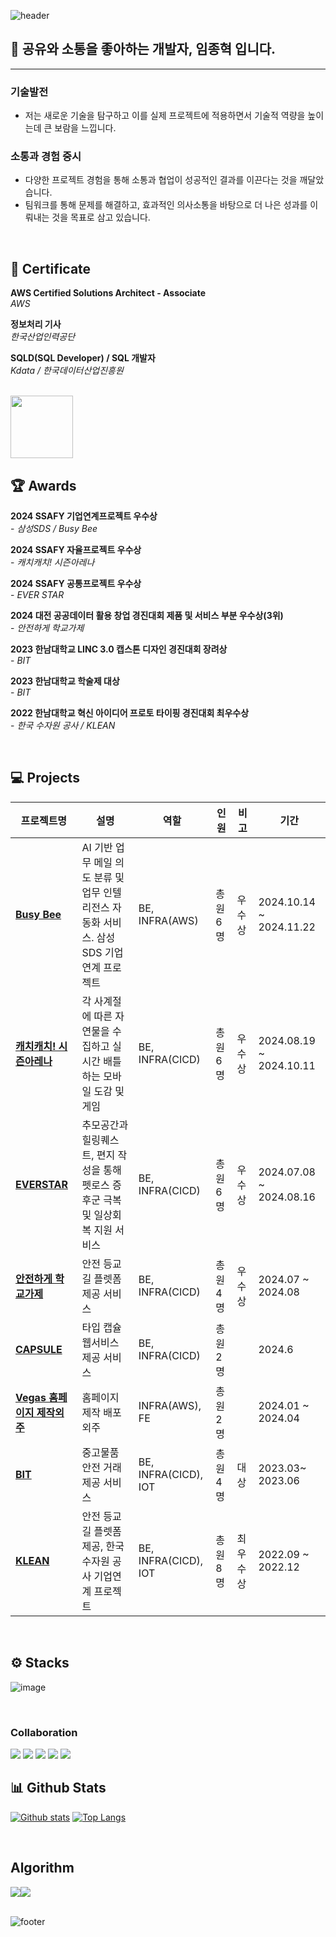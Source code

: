 
![header](https://capsule-render.vercel.app/api?type=waving&color=timeGradient&text=Welcome%20to%20JongHyeok's%20GitHub%20👋&animation=twinkling&fontSize=33&fontAlignY=35&&height=180)

## <div> 🌱 공유와 소통을 좋아하는 개발자, 임종혁 입니다.</div> 
---
### 기술발전
- 저는 새로운 기술을 탐구하고 이를 실제 프로젝트에 적용하면서 기술적 역량을 높이는데 큰 보람을 느낍니다.

### 소통과 경험 중시 

- 다양한 프로젝트 경험을 통해 소통과 협업이 성공적인 결과를 이끈다는 것을 깨달았습니다.
- 팀워크를 통해 문제를 해결하고, 효과적인 의사소통을 바탕으로 더 나은 성과를 이뤄내는 것을 목표로 삼고 있습니다. 

<br>

## 🏅 Certificate

**AWS Certified Solutions Architect - Associate**
  <br> _AWS_

**정보처리 기사**
  <br> _한국산업인력공단_

**SQLD(SQL Developer) / SQL 개발자**
  <br> _Kdata / 한국데이터산업진흥원_

<br>

<img src="https://github.com/user-attachments/assets/4b73ff10-e898-4e4d-a6eb-659a5395db19" width="100" />



## 🏆 Awards

**2024 SSAFY 기업연계프로젝트 우수상**
  <br> -  _삼성SDS / Busy Bee_

**2024 SSAFY 자율프로젝트 우수상**
  <br> - _캐치캐치! 시즌아레나_


**2024 SSAFY 공통프로젝트 우수상**
  <br> -  _EVER STAR_

**2024 대전 공공데이터 활용 창업 경진대회 제품 및 서비스 부분 우수상(3위)**
  <br> - _안전하게 학교가제_
  
**2023 한남대학교 LINC 3.0 캡스톤 디자인 경진대회 장려상**
  <br> - _BIT_
  
**2023 한남대학교 학술제 대상**
  <br> - _BIT_

**2022 한남대학교 혁신 아이디어 프로토 타이핑 경진대회 최우수상**
  <br> -  _한국 수자원 공사 / KLEAN_

  


  
<br>

## 💻 Projects
| 프로젝트명 | 설명 | 역할 | 인원 | 비고 | 기간 |
|------------|-------|------|------------------|--------------------------|--------------------------------------|
| **[Busy Bee](https://github.com/limjongheok/samsungSDS_BusyBee)** | AI 기반 업무 메일 의도 분류 및 업무 인텔리전스 자동화 서비스. 삼성 SDS 기업 연계 프로젝트 | BE, INFRA(AWS) | 총원 6 명  | 우수상  | 2024.10.14 ~ 2024.11.22|
| **[캐치캐치! 시즌아레나](https://github.com/limjongheok/Catch-SeasonArena)** | 각 사계절에 따른 자연물을 수집하고 실시간 배틀하는 모바일 도감 및 게임 | BE, INFRA(CICD) | 총원 6 명 | 우수상 | 2024.08.19 ~ 2024.10.11 |
| **[EVERSTAR](https://github.com/Everstar-OverTheRainbow/Everstar-OverTheRainbow)** | 추모공간과 힐링퀘스트, 편지 작성을 통해 펫로스 증후군 극복 및 일상회복 지원 서비스 | BE, INFRA(CICD) | 총원 6 명 | 우수상 | 2024.07.08 ~ 2024.08.16 |
| **[안전하게 학교가제](https://github.com/SchoolSafetyCrab/BACKEND-MAIN)** | 안전 등교길 플렛폼 제공 서비스 | BE, INFRA(CICD) | 총원 4 명 | 우수상 |  2024.07 ~ 2024.08|
| **[CAPSULE](https://github.com/TEAM-TIMECAPSULE/CAPSULE_BACKEND)** | 타입 캡슐 웹서비스 제공 서비스 | BE, INFRA(CICD) | 총원 2 명    |  | 2024.6 |
| **[Vegas 홈페이지 제작외주](https://vegasinc.co.kr/)** | 홈페이지 제작 배포 외주 | INFRA(AWS), FE | 총원 2 명    |  | 2024.01 ~ 2024.04 |  
| **[BIT](https://github.com/limjongheok/CAPSTON)** | 중고물품 안전 거래 제공 서비스 | BE, INFRA(CICD), IOT |총원 4명   | 대상 | 2023.03~ 2023.06   |
| **[KLEAN](https://github.com/IPD-TEAM-KLEAN/Ipd_Team_klean_backend)** | 안전 등교길 플렛폼 제공, 한국 수자원 공사 기업연계 프로젝트 | BE, INFRA(CICD), IOT |총원 8명    |  최우수상 | 2022.09 ~ 2022.12  |

<br/>

## ⚙️ Stacks

![image](https://github.com/user-attachments/assets/1d14ebee-e3ed-492e-8653-b1c5da3f007f)

<br>

### Collaboration
<img src="https://img.shields.io/badge/Git-F05032?style=flat-square&logo=Git&logoColor=white"/> <img src="https://img.shields.io/badge/Jira-0052CC?style=flat-square&logo=Jira&logoColor=white"/> <img src="https://img.shields.io/badge/Notion-000000?style=flat-square&logo=Notion&logoColor=white"/> <img src="https://img.shields.io/badge/Mattermost-0058CC?style=flat-square&logo=Mattermost&logoColor=white"/> <img src="https://img.shields.io/badge/Slack-4A154B?style=flat-square&logo=slack&logoColor=white"/>
<br>

## 📊 Github Stats
[![Github stats](https://github-readme-stats.vercel.app/api?username=limjongheok&show_icons=true&include_all_commits=true)](https://github.com/limjongheok/github-readme-stats)
[![Top Langs](https://github-readme-stats.vercel.app/api/top-langs/?username=limjongheok&layout=compact)](https://github.com/limjongheok/github-readme-stats)

<br>

## Algorithm

<div>
  <img  src="http://mazassumnida.wtf/api/v2/generate_badge?boj=lklim79"><img  src="http://mazandi.herokuapp.com/api?handle=lklim79">

</div>

<br>

![footer](https://capsule-render.vercel.app/api?type=waving&color=timeGradient&section=footer&text=Thank%20You%20!&animation=twinkling&fontSize=36&fontAlignY=65&&height=200)

